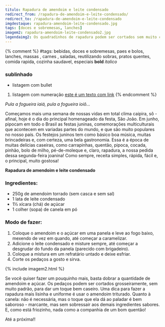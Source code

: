 ```yaml
---
titulo: Rapadura de amendoim e leite condensado
redirect_from: /rapadura-de-amendoim-e-leite-condensado/
redirect_to: /rapadura-de-amendoim-e-leite-condensado
imgdestaque: rapadura-amendoim-leite-condensado.jpg
tags: [doces e sobremesas, lanches]
imagem2: rapadura-amendoim-leite-condensado2.jpg
legendaimg2: Os quadradinhos de rapadura podem ser cortados sem muito cuidado, bem com cara de comidinha caseira.
---
```

{% comment %}
#tags: bebidas, doces e sobremesas, paes e bolos, lanches, massas , carnes , saladas, reutilizando sobras, pratos quentes, comida rapida, cozinha saudavel, especiais
**bold**
*italico*
### sublinhado
* listagem com bullet
1. listagem com numeração
[este é um texto com link](https://www.enderecodolink.com)
{% endcomment %}

*Pula a fogueira iaiá, pula a fogueira ioiô...*

Começamos mais uma semana de nossas vidas em total clima caipira, sô - afinal, hoje é o dia do principal homenageado da festa, São João. Em junho, pipocam em todo o Brasil as festas juninas, comemorações multiculturais que acontecem em variadas partes do mundo, e que são muito populares no nosso país. Os festejos juninos tem como básico boa música, muitas brincadeiras e, com certeza, uma bela gastronomia. Essa é a época de muitas delícias caseiras, como carrapinhas, quentão, pipoca, cocada, pinhão, bolo de milho, pé-de-moleque e, claro, rapadura, a nossa pedida dessa segunda-feira joanina! Como sempre, receita simples, rápida, fácil e, o principal, muito gostosa!

**Rapadura de amendoim e leite condensado**

### Ingredientes:

* 250g de amendoim torrado (sem casca e sem sal)
* 1 lata de leite condensado
* 1½ xícara (chá) de açúcar 
* 1 colher (sopa) de canela em pó

### Modo de fazer:

1. Coloque o amendoim e o açúcar em uma panela e leve ao fogo baixo, mexendo de vez em quando, até começar a caramelizar.
2. Adicione o leite condensado e misture sempre, até começar a desgrudar do fundo da panela (parecido com brigadeiro).
3. Coloque a mistura em um refratário untado e deixe esfriar. 
4. Corte os pedaços a gosto e sirva. 

{% include imagem2.html %}

Se você quiser fazer um pouquinho mais, basta dobrar a quantidade de amendoim e açúcar. Os pedaços podem ser cortados grosseiramente, sem muito padrão, para dar um toque bem caseiro. Uma dica para fazer a rapadura mais lisinha e uniforme é usar o amendoim triturado. Quanto à canela: não é necessária, mas o toque que ela dá ao paladar é bem saboroso - marcante, mas sem sobressair aos demais ingredientes sabores. E, como está friozinho, nada como a companhia de um bom quentão! 

Até a próxima!!


